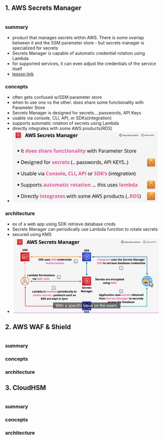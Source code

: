 ## 1. AWS Secrets Manager

#

### summary

- product that manages secrets within AWS. There is some overlap between it and the SSM parameter store - but secrets manager is specialized for secrets
- Secrets Manager is capable of automatic credential rotation using Lambda
- for supported services, it can even adjust the credentials of the service itself
- [lesson link](https://learn.cantrill.io/courses/730712/lectures/15793908)

### concepts

- often gets confused w/SSM parameter store
- when to use one vs the other. does share some functionality with Parameter Store
- Secrets Manager is designed for secrets....passwords, API Keys
- usable via console, CLI, API, or SDKs(integration)
- supports automatic rotation of secrets using Lambda
- directly integrates with some AWS products(RDS)
- ![Secrets Manager concepts](img/securitySMconcepts.png)

### architecture

- ex of a web app using SDK retrieve database creds
- Secrets Manager can periodically use Lambda function to rotate secrets
- secured using KMS
- ![Secrets Mgr arch example](img/securitySMarch.png)

## 2. AWS WAF & Shield

#

### summary

### concepts

### architecture

## 3. CloudHSM

#

### summary

### concepts

### architecture
